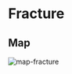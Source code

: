 # Fracture

## Map

![map-fracture](https://valorantmaps.files.wordpress.com/2022/01/valorant-map-fracture.png?w=2000&h=)
